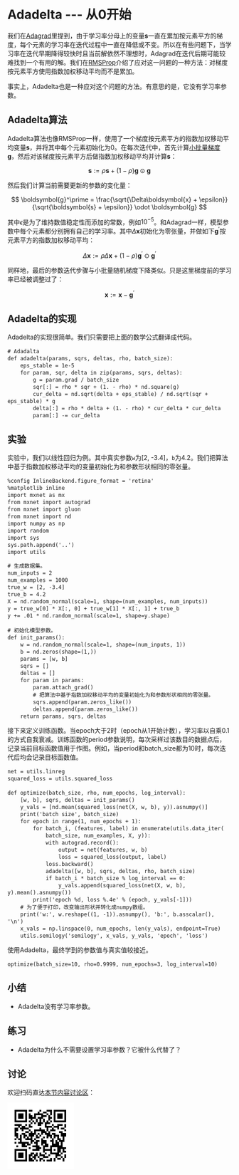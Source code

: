 # Adadelta --- 从0开始


我们在[Adagrad](adagrad-scratch.md)里提到，由于学习率分母上的变量$\boldsymbol{s}$一直在累加按元素平方的梯度，每个元素的学习率在迭代过程中一直在降低或不变。所以在有些问题下，当学习率在迭代早期降得较快时且当前解依然不理想时，Adagrad在迭代后期可能较难找到一个有用的解。我们在[RMSProp](rmsprop-scratch.md)介绍了应对这一问题的一种方法：对梯度按元素平方使用指数加权移动平均而不是累加。

事实上，Adadelta也是一种应对这个问题的方法。有意思的是，它没有学习率参数。


## Adadelta算法

Adadelta算法也像RMSProp一样，使用了一个梯度按元素平方的指数加权移动平均变量$\boldsymbol{s}$，并将其中每个元素初始化为0。在每次迭代中，首先计算[小批量梯度](gd-sgd-scratch.md) $\boldsymbol{g}$，然后对该梯度按元素平方后做指数加权移动平均并计算$\boldsymbol{s}$：

$$\boldsymbol{s} := \rho \boldsymbol{s} + (1 - \rho) \boldsymbol{g} \odot \boldsymbol{g} $$

然后我们计算当前需要更新的参数的变化量：

$$ \boldsymbol{g}^\prime = \frac{\sqrt{\Delta\boldsymbol{x} + \epsilon}}{\sqrt{\boldsymbol{s} + \epsilon}}   \odot \boldsymbol{g} $$


其中$\epsilon$是为了维持数值稳定性而添加的常数，例如$10^{-5}$。和Adagrad一样，模型参数中每个元素都分别拥有自己的学习率。其中$\Delta\boldsymbol{x}$初始化为零张量，并做如下$\boldsymbol{g}^\prime$按元素平方的指数加权移动平均：

$$\Delta\boldsymbol{x} := \rho \Delta\boldsymbol{x} + (1 - \rho) \boldsymbol{g}^\prime \odot \boldsymbol{g}^\prime $$

同样地，最后的参数迭代步骤与小批量随机梯度下降类似。只是这里梯度前的学习率已经被调整过了：

$$\boldsymbol{x} := \boldsymbol{x} - \boldsymbol{g}^\prime $$


## Adadelta的实现

Adadelta的实现很简单。我们只需要把上面的数学公式翻译成代码。

```{.python .input}
# Adadalta
def adadelta(params, sqrs, deltas, rho, batch_size):
    eps_stable = 1e-5
    for param, sqr, delta in zip(params, sqrs, deltas):
        g = param.grad / batch_size
        sqr[:] = rho * sqr + (1. - rho) * nd.square(g)
        cur_delta = nd.sqrt(delta + eps_stable) / nd.sqrt(sqr + eps_stable) * g
        delta[:] = rho * delta + (1. - rho) * cur_delta * cur_delta
        param[:] -= cur_delta 
```

## 实验

实验中，我们以线性回归为例。其中真实参数`w`为[2, -3.4]，`b`为4.2。我们把算法中基于指数加权移动平均的变量初始化为和参数形状相同的零张量。

```{.python .input}
%config InlineBackend.figure_format = 'retina'
%matplotlib inline
import mxnet as mx
from mxnet import autograd
from mxnet import gluon
from mxnet import nd
import numpy as np
import random
import sys
sys.path.append('..')
import utils
```

```{.python .input  n=1}
# 生成数据集。
num_inputs = 2
num_examples = 1000
true_w = [2, -3.4]
true_b = 4.2
X = nd.random_normal(scale=1, shape=(num_examples, num_inputs))
y = true_w[0] * X[:, 0] + true_w[1] * X[:, 1] + true_b
y += .01 * nd.random_normal(scale=1, shape=y.shape)

# 初始化模型参数。
def init_params():
    w = nd.random_normal(scale=1, shape=(num_inputs, 1))
    b = nd.zeros(shape=(1,))
    params = [w, b]
    sqrs = []
    deltas = []
    for param in params:
        param.attach_grad()
        # 把算法中基于指数加权移动平均的变量初始化为和参数形状相同的零张量。
        sqrs.append(param.zeros_like())
        deltas.append(param.zeros_like())
    return params, sqrs, deltas
```

接下来定义训练函数。当epoch大于2时（epoch从1开始计数），学习率以自乘0.1的方式自我衰减。训练函数的period参数说明，每次采样过该数目的数据点后，记录当前目标函数值用于作图。例如，当period和batch_size都为10时，每次迭代后均会记录目标函数值。

```{.python .input  n=2}
net = utils.linreg
squared_loss = utils.squared_loss

def optimize(batch_size, rho, num_epochs, log_interval):
    [w, b], sqrs, deltas = init_params()
    y_vals = [nd.mean(squared_loss(net(X, w, b), y)).asnumpy()]
    print('batch size', batch_size)
    for epoch in range(1, num_epochs + 1):
        for batch_i, (features, label) in enumerate(utils.data_iter(
            batch_size, num_examples, X, y)):
            with autograd.record():
                output = net(features, w, b)
                loss = squared_loss(output, label)
            loss.backward()
            adadelta([w, b], sqrs, deltas, rho, batch_size)
            if batch_i * batch_size % log_interval == 0:
                y_vals.append(squared_loss(net(X, w, b), y).mean().asnumpy())
        print('epoch %d, loss %.4e' % (epoch, y_vals[-1]))
    # 为了便于打印，改变输出形状并转化成numpy数组。
    print('w:', w.reshape((1, -1)).asnumpy(), 'b:', b.asscalar(), '\n')
    x_vals = np.linspace(0, num_epochs, len(y_vals), endpoint=True)
    utils.semilogy('semilogy', x_vals, y_vals, 'epoch', 'loss')
```

使用Adadelta，最终学到的参数值与真实值较接近。

```{.python .input  n=3}
optimize(batch_size=10, rho=0.9999, num_epochs=3, log_interval=10)
```

## 小结

* Adadelta没有学习率参数。


## 练习

* Adadelta为什么不需要设置学习率参数？它被什么代替了？


## 讨论

欢迎扫码直达[本节内容讨论区](https://discuss.gluon.ai/t/topic/2277)：

![](../img/qr_adadelta-scratch.svg)

